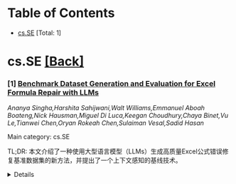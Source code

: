 <div id=toc></div>

# Table of Contents

- [cs.SE](#cs.SE) [Total: 1]


<div id='cs.SE'></div>

# cs.SE [[Back]](#toc)

### [1] [Benchmark Dataset Generation and Evaluation for Excel Formula Repair with LLMs](https://arxiv.org/abs/2508.11715)
*Ananya Singha,Harshita Sahijwani,Walt Williams,Emmanuel Aboah Boateng,Nick Hausman,Miguel Di Luca,Keegan Choudhury,Chaya Binet,Vu Le,Tianwei Chen,Oryan Rokeah Chen,Sulaiman Vesal,Sadid Hasan*

Main category: cs.SE

TL;DR: 本文介绍了一种使用大型语言模型（LLMs）生成高质量Excel公式错误修复基准数据集的新方法，并提出了一个上下文感知的基线技术。


<details>
  <summary>Details</summary>
Motivation: Excel新手用户在处理公式运行时错误时面临挑战，尽管LLMs可以解释错误，但由于缺乏高质量数据集，自动化修复语义运行时错误仍然是一个开放问题。

Method: 提出了一种数据生成管道，利用少量精选的在线论坛种子样本，通过LLMs的少样本提示进行合成扩展，并结合“LLM-as-a-Judge”验证框架和基于执行的检查来确保数据质量。此外，还提出了一种利用故障公式和相关电子表格上下文的上下文感知LLM基线修复技术。

Result: 生成了一个包含618个高质量样本的基准数据集，涵盖了常见的运行时错误。通过基于执行的指标评估了多种LLMs（GPT-4o, GPT-4.1, Phi-3, Mistral）在该数据集上的性能，并通过人工标注展示了数据集的质量，并提供了错误和函数分布的洞察。

Conclusion: 所提出的生成方法具有高度可扩展性，并且可以很容易地适应于为其他低资源编程语言中类似的18代码修复任务创建评估基准。

Abstract: Excel is a pervasive yet often complex tool, particularly for novice users,
where runtime errors arising from logical mistakes or misinterpretations of
functions pose a significant challenge. While large language models (LLMs)
offer promising assistance by explaining formula errors, the automated
correction of these semantic runtime errors remains an open problem. A primary
challenge to advancing models for such scenarios is the severe lack of
high-quality, comprehensive datasets for training and rigorous evaluation. This
paper addresses this gap by introducing a novel approach for constructing a
benchmark dataset specifically designed for Excel formula repair. We propose a
data generation pipeline, which leverages a small set of curated seed samples
from online forums to synthetically expand the dataset. Our pipeline integrates
few-shot prompting with LLMs and employs a robust \textit{LLM-as-a-Judge}
validation framework, combined with execution-based checks to ensure the
correctness and semantic fidelity of the generated data. This process produced
a benchmark dataset of 618 high-quality samples, covering common runtime
errors. Furthermore, we propose a context-aware baseline technique for Excel
formula repair that utilizes LLMs to leverage both the faulty formula, and
relevant spreadsheet context. We evaluate the performance of various LLMs
(GPT-4o, GPT-4.1, Phi-3, Mistral) on our newly generated benchmark using
execution-based metrics. Our analysis demonstrates the dataset's quality
through manual annotation and provides insights into error and function
distributions. The proposed generation methodology is highly scalable and can
be readily adapted to create evaluation benchmarks for similar code repair
tasks in other low-resource programming languages.

</details>
